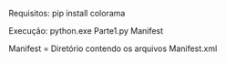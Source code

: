 Requisitos:
pip install colorama

Execução:
python.exe Parte1.py Manifest

Manifest = Diretório contendo os arquivos Manifest.xml
